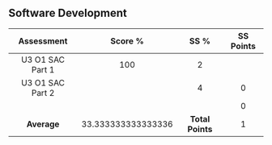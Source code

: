 ## Software Development
|    Assessment    |      Score %       |       SS %       | SS Points |
|:----------------:|:------------------:|:----------------:|:---------:|
| U3 O1 SAC Part 1 |        100         |        2         |           |
| U3 O1 SAC Part 2 |                    |        4         |     0     |
|                  |                    |                  |     0     |
|   **Average**    | 33.333333333333336 | **Total Points** |     1     |
<!-- TBLFM: @>$2=mean(@I..@-1) -->
